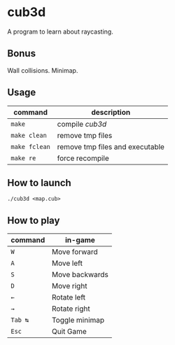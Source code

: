 # cub3d

A program to learn about raycasting.

## Bonus
Wall collisions.
Minimap.

## Usage
| command | description |
| ------- | ----------- |
| `make` | compile *cub3d* |
| `make clean` | remove tmp files |
| `make fclean` | remove tmp files and executable |
| `make re` | force recompile |

## How to launch
```shell
./cub3d <map.cub>
```

## How to play
| command | in-game |
| ------- | ------- |
| `W` | Move forward |
| `A` | Move left |
| `S` | Move backwards |
| `D` | Move right |
| `←` | Rotate left |
| `→` | Rotate right |
| `Tab ↹` | Toggle minimap |
| `Esc` | Quit Game |
